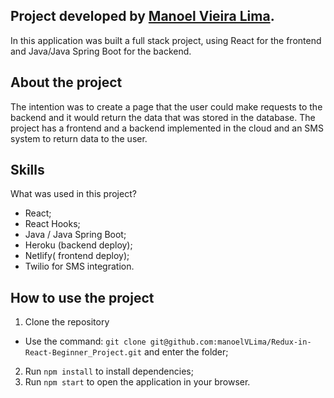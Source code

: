 ## Project developed by [Manoel Vieira Lima](https://www.linkedin.com/in/manoel-vieira-lima-junior-589838127/).

In this application was built a full stack project, using React for the frontend and Java/Java Spring Boot for the backend.

## About the project

The intention was to create a page that the user could make requests to the backend and it would return the data that was stored in the database. The project has a frontend and a backend implemented in the cloud and an SMS system to return data to the user.

## Skills

What was used in this project?
- React;
- React Hooks;
- Java / Java Spring Boot;
- Heroku (backend deploy);
- Netlify( frontend deploy);
- Twilio for SMS integration.

## How to use the project

1. Clone the repository
  - Use the command: `git clone git@github.com:manoelVLima/Redux-in-React-Beginner_Project.git` and enter the folder;
2. Run `npm install` to install dependencies;
3. Run `npm start` to open the application in your browser.

